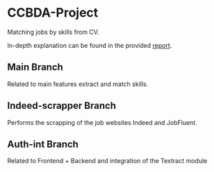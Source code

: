 # CCBDA-Project

Matching jobs by skills from CV.

In-depth explanation can be found in the provided [report](https://github.com/francescoaristei/CloudJobs/blob/main/CCBDA_Project.pdf).

## Main Branch

Related to main features extract and match skills.

## Indeed-scrapper Branch

Performs the scrapping of the job websites Indeed and JobFluent.

## Auth-int Branch

Related to Frontend + Backend and integration of the Textract module
